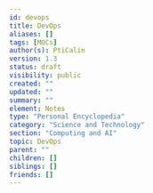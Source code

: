 ```yaml
---
id: devops
title: DevOps
aliases: []
tags: [MOCs]
author(s): PtiCalin
version: 1.3
status: draft
visibility: public
created: ""
updated: ""
summary: ""
element: Notes
type: "Personal Encyclopedia"
category: "Science and Technology"
section: "Computing and AI"
topic: DevOps
parent: ""
children: []
siblings: []
friends: []
---
```

```folder-index-content
```
